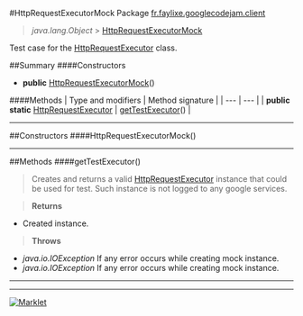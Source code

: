 #HttpRequestExecutorMock
Package <a href="README.md"> fr.faylixe.googlecodejam.client</a><br>

> *java.lang.Object* > <a href="HttpRequestExecutorMock.md"> HttpRequestExecutorMock</a>

Test case for the <a href="executor/HttpRequestExecutor.md"> HttpRequestExecutor</a> class.

##Summary
####Constructors
* **public** <a href="#httprequestexecutormock"> HttpRequestExecutorMock</a>()

####Methods
| Type and modifiers | Method signature |
| --- | --- |
| **public static** <a href="executor/HttpRequestExecutor.md"> HttpRequestExecutor</a> | <a href="#gettestexecutor"> getTestExecutor</a>() |

---


##Constructors
####HttpRequestExecutorMock()
> 


---


##Methods
####getTestExecutor()
> Creates and returns a valid <a href="executor/HttpRequestExecutor.md"> HttpRequestExecutor</a>
 instance that could be used for test. Such instance is not
 logged to any google services.

> **Returns**
* Created instance.

> **Throws**
* *java.io.IOException* If any error occurs while creating mock instance.
* *java.io.IOException* If any error occurs while creating mock instance.


---

---

[![Marklet](https://img.shields.io/badge/Generated%20by-Marklet-green.svg)](https://github.com/Faylixe/marklet)